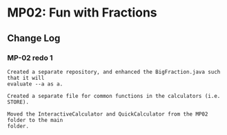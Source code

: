 # MP02: Fun with Fractions

## Change Log

### MP-02 redo 1
```
Created a separate repository, and enhanced the BigFraction.java such that it will 
evaluate --a as a.

Created a separate file for common functions in the calculators (i.e. STORE). 

Moved the InteractiveCalculator and QuickCalculator from the MP02 folder to the main 
folder.
```